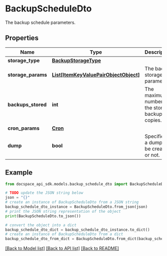 # BackupScheduleDto
The backup schedule parameters.

## Properties

Name | Type | Description | Notes
------------ | ------------- | ------------- | -------------
**storage_type** | [**BackupStorageType**](BackupStorageType.md) |  | [optional] 
**storage_params** | [**List[ItemKeyValuePairObjectObject]**](ItemKeyValuePairObjectObject.md) | The backup storage parameters. | [optional] 
**backups_stored** | **int** | The maximum number of the stored backup copies. | [optional] 
**cron_params** | [**Cron**](Cron.md) |  | [optional] 
**dump** | **bool** | Specifies if a dump will be created or not. | [optional] 

## Example

```python
from docspace_api_sdk.models.backup_schedule_dto import BackupScheduleDto

# TODO update the JSON string below
json = "{}"
# create an instance of BackupScheduleDto from a JSON string
backup_schedule_dto_instance = BackupScheduleDto.from_json(json)
# print the JSON string representation of the object
print(BackupScheduleDto.to_json())

# convert the object into a dict
backup_schedule_dto_dict = backup_schedule_dto_instance.to_dict()
# create an instance of BackupScheduleDto from a dict
backup_schedule_dto_from_dict = BackupScheduleDto.from_dict(backup_schedule_dto_dict)
```
[[Back to Model list]](../README.md#documentation-for-models) [[Back to API list]](../README.md#documentation-for-api-endpoints) [[Back to README]](../README.md)


